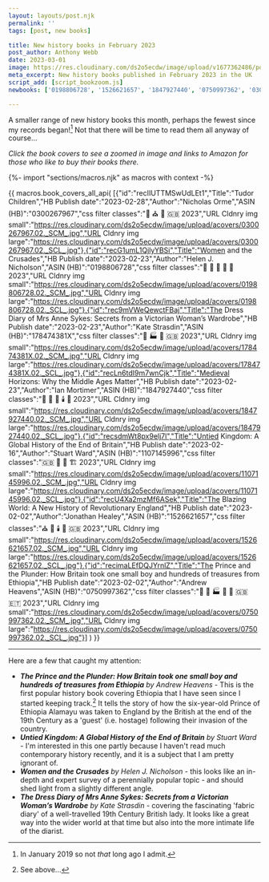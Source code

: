 ```yaml
---
layout: layouts/post.njk
permalink: ''
tags: [post, new books]

title: New history books in February 2023
post_author: Anthony Webb
date: 2023-03-01
image: https://res.cloudinary.com/ds2o5ecdw/image/upload/v1677362486/posts/Feb2023_newhistorybooks.jpg
meta_excerpt: New history books published in February 2023 in the UK
script_add: [script_bookzoom.js]
newbooks: ['0198806728', '1526621657', '1847927440', '0750997362', '0300267967', '1107145996']

---
```

A smaller range of new history books this month, perhaps the fewest since my records began![^1] Not that there will be time to read them all anyway of course...

_Click the book covers to see a zoomed in image and links to Amazon for those who like to buy their books there._

{%- import "sections/macros.njk" as macros with context -%}

{{ macros.book_covers_all_api( 
[{"id":"recIIUTTMSwUdLEt1","Title":"Tudor Children","HB Publish date":"2023-02-28","Author":"Nicholas Orme","ASIN (HB)":"0300267967","css filter classes":"🥐 ⛪ 🚽 🇬🇧 2023","URL Cldnry img small":"https://res.cloudinary.com/ds2o5ecdw/image/upload/acovers/0300267967.02._SCM_.jpg","URL Cldnry img large":"https://res.cloudinary.com/ds2o5ecdw/image/upload/acovers/0300267967.02._SCL_.jpg"},{"id":"recG1umL1QjlyYBSi","Title":"Women and the Crusades","HB Publish date":"2023-02-23","Author":"Helen J. Nicholson","ASIN (HB)":"0198806728","css filter classes":"🥐 🍜 🏰 👑 🚽 2023","URL Cldnry img small":"https://res.cloudinary.com/ds2o5ecdw/image/upload/acovers/0198806728.02._SCM_.jpg","URL Cldnry img large":"https://res.cloudinary.com/ds2o5ecdw/image/upload/acovers/0198806728.02._SCL_.jpg"},{"id":"rec9mVWeQewctFBaj","Title":"The Dress Diary of Mrs Anne Sykes: Secrets from a Victorian Woman’s Wardrobe","HB Publish date":"2023-02-23","Author":"Kate Strasdin","ASIN (HB)":"178474381X","css filter classes":"🚽 🏭 🥐 🇬🇧 2023","URL Cldnry img small":"https://res.cloudinary.com/ds2o5ecdw/image/upload/acovers/178474381X.02._SCM_.jpg","URL Cldnry img large":"https://res.cloudinary.com/ds2o5ecdw/image/upload/acovers/178474381X.02._SCL_.jpg"},{"id":"recLn6tdI9m7wnCjk","Title":"Medieval Horizons: Why the Middle Ages Matter","HB Publish date":"2023-02-23","Author":"Ian Mortimer","ASIN (HB)":"1847927440","css filter classes":"🥐 🏰 🚽 🕯️ 👑 2023","URL Cldnry img small":"https://res.cloudinary.com/ds2o5ecdw/image/upload/acovers/1847927440.02._SCM_.jpg","URL Cldnry img large":"https://res.cloudinary.com/ds2o5ecdw/image/upload/acovers/1847927440.02._SCL_.jpg"},{"id":"recsdmWt8px9elj7l","Title":"Untied Kingdom: A Global History of the End of Britain","HB Publish date":"2023-02-16","Author":"Stuart Ward","ASIN (HB)":"1107145996","css filter classes":"🇬🇧 🥐 👑 🏗️ 2023","URL Cldnry img small":"https://res.cloudinary.com/ds2o5ecdw/image/upload/acovers/1107145996.02._SCM_.jpg","URL Cldnry img large":"https://res.cloudinary.com/ds2o5ecdw/image/upload/acovers/1107145996.02._SCL_.jpg"},{"id":"recU4Xa2mzMf6ASek","Title":"The Blazing World: A New History of Revolutionary England","HB Publish date":"2023-02-02","Author":"Jonathan Healey","ASIN (HB)":"1526621657","css filter classes":"⛪ 🥐 🕯️ 👑 🇬🇧 2023","URL Cldnry img small":"https://res.cloudinary.com/ds2o5ecdw/image/upload/acovers/1526621657.02._SCM_.jpg","URL Cldnry img large":"https://res.cloudinary.com/ds2o5ecdw/image/upload/acovers/1526621657.02._SCL_.jpg"},{"id":"recimaLEfDQJYrnlZ","Title":"The Prince and the Plunder: How Britain took one small boy and hundreds of treasures from Ethiopia","HB Publish date":"2023-02-02","Author":"Andrew Heavens","ASIN (HB)":"0750997362","css filter classes":"🥐 🍗 🏭 🚽 👑 🇬🇧 🇪🇹 2023","URL Cldnry img small":"https://res.cloudinary.com/ds2o5ecdw/image/upload/acovers/0750997362.02._SCM_.jpg","URL Cldnry img large":"https://res.cloudinary.com/ds2o5ecdw/image/upload/acovers/0750997362.02._SCL_.jpg"}]
) }}

---

Here are a few that caught my attention:

- ___The Prince and the Plunder: How Britain took one small boy and hundreds of treasures from Ethiopia___ _by Andrew Heavens_ - This is the first popular history book covering Ethiopia that I have seen since I started keeping track.[^2] It tells the story of how the six-year-old Prince of Ethiopia Alamayu was taken to England by the British at the end of the 19th Century as a 'guest' (i.e. hostage) following their invasion of the country.
- ___Untied Kingdom: A Global History of the End of Britain___ _by Stuart Ward_ - I'm interested in this one partly because I haven't read much contemporary history recently, and it is a subject that I am pretty ignorant of.
- ___Women and the Crusades___ _by Helen J. Nicholson_ - this looks like an in-depth and expert survey of a perennially popular topic - and should shed light from a slightly different angle.
- ___The Dress Diary of Mrs Anne Sykes: Secrets from a Victorian Woman’s Wardrobe___ _by Kate Strasdin_ - covering the fascinating 'fabric diary' of a well-travelled 19th Century British lady. It looks like a great way into the wider world at that time but also into the more intimate life of the diarist.

[^1]: In January 2019 so not _that_ long ago I admit.
[^2]: See above...